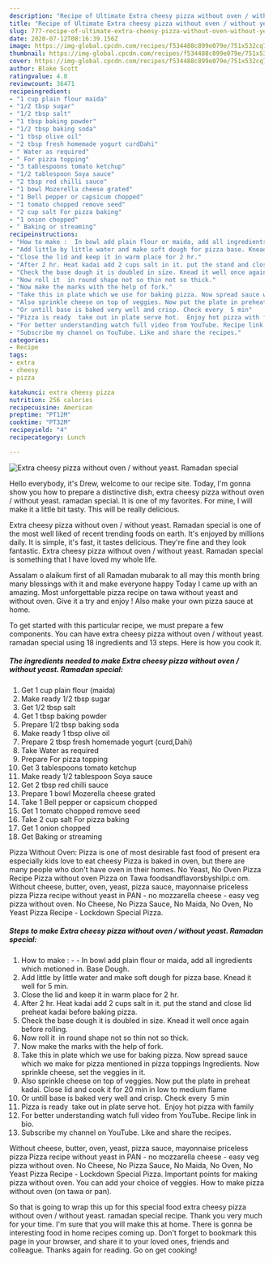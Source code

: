 ```yaml
---
description: "Recipe of Ultimate Extra cheesy pizza without oven / without yeast. Ramadan special"
title: "Recipe of Ultimate Extra cheesy pizza without oven / without yeast. Ramadan special"
slug: 777-recipe-of-ultimate-extra-cheesy-pizza-without-oven-without-yeast-ramadan-special
date: 2020-07-12T08:16:39.156Z
image: https://img-global.cpcdn.com/recipes/f534488c899e079e/751x532cq70/extra-cheesy-pizza-without-oven-without-yeast-ramadan-special-recipe-main-photo.jpg
thumbnail: https://img-global.cpcdn.com/recipes/f534488c899e079e/751x532cq70/extra-cheesy-pizza-without-oven-without-yeast-ramadan-special-recipe-main-photo.jpg
cover: https://img-global.cpcdn.com/recipes/f534488c899e079e/751x532cq70/extra-cheesy-pizza-without-oven-without-yeast-ramadan-special-recipe-main-photo.jpg
author: Blake Scott
ratingvalue: 4.8
reviewcount: 36471
recipeingredient:
- "1 cup plain flour maida"
- "1/2 tbsp sugar"
- "1/2 tbsp salt"
- "1 tbsp baking powder"
- "1/2 tbsp baking soda"
- "1 tbsp olive oil"
- "2 tbsp fresh homemade yogurt curdDahi"
- " Water as required"
- " For pizza topping"
- "3 tablespoons tomato ketchup"
- "1/2 tablespoon Soya sauce"
- "2 tbsp red chilli sauce"
- "1 bowl Mozerella cheese grated"
- "1 Bell pepper or capsicum chopped"
- "1 tomato chopped remove seed"
- "2 cup salt For pizza baking"
- "1 onion chopped"
- " Baking or streaming"
recipeinstructions:
- "How to make :  In bowl add plain flour or maida, add all ingredients which metioned in. Base Dough."
- "Add little by little water and make soft dough for pizza base. Knead it well for 5 min."
- "Close the lid and keep it in warm place for 2 hr."
- "After 2 hr. Heat kadai add 2 cups salt in it. put the stand and close lid preheat kadai before baking pizza."
- "Check the base dough it is doubled in size. Knead it well once again before rolling."
- "Now roll it  in round shape not so thin not so thick."
- "Now make the marks with the help of fork."
- "Take this in plate which we use for baking pizza. Now spread sauce which we make for pizza mentioned in pizza toppings Ingredients. Now sprinkle cheese, set the veggies in it."
- "Also sprinkle cheese on top of veggies. Now put the plate in preheat kadai. Close lid and cook it for 20 min in low to medium flame"
- "Or untill base is baked very well and crisp. Check every  5 min"
- "Pizza is ready  take out in plate serve hot.  Enjoy hot pizza with family"
- "For better understanding watch full video from YouTube. Recipe link in bio."
- "Subscribe my channel on YouTube. Like and share the recipes."
categories:
- Recipe
tags:
- extra
- cheesy
- pizza

katakunci: extra cheesy pizza 
nutrition: 256 calories
recipecuisine: American
preptime: "PT12M"
cooktime: "PT32M"
recipeyield: "4"
recipecategory: Lunch

---
```



![Extra cheesy pizza without oven / without yeast. Ramadan special](https://img-global.cpcdn.com/recipes/f534488c899e079e/751x532cq70/extra-cheesy-pizza-without-oven-without-yeast-ramadan-special-recipe-main-photo.jpg)

Hello everybody, it's Drew, welcome to our recipe site. Today, I'm gonna show you how to prepare a distinctive dish, extra cheesy pizza without oven / without yeast. ramadan special. It is one of my favorites. For mine, I will make it a little bit tasty. This will be really delicious.

Extra cheesy pizza without oven / without yeast. Ramadan special is one of the most well liked of recent trending foods on earth. It's enjoyed by millions daily. It is simple, it's fast, it tastes delicious. They're fine and they look fantastic. Extra cheesy pizza without oven / without yeast. Ramadan special is something that I have loved my whole life.

Assalam o alaikum first of all Ramadan mubarak to all may this month bring many blessings with it and make everyone happy Today I came up with an amazing. Most unforgettable pizza recipe on tawa without yeast and without oven. Give it a try and enjoy ! Also make your own pizza sauce at home.


To get started with this particular recipe, we must prepare a few components. You can have extra cheesy pizza without oven / without yeast. ramadan special using 18 ingredients and 13 steps. Here is how you cook it.

<!--inarticleads1-->

##### The ingredients needed to make Extra cheesy pizza without oven / without yeast. Ramadan special:

1. Get 1 cup plain flour (maida)
1. Make ready 1/2 tbsp sugar
1. Get 1/2 tbsp salt
1. Get 1 tbsp baking powder
1. Prepare 1/2 tbsp baking soda
1. Make ready 1 tbsp olive oil
1. Prepare 2 tbsp fresh homemade yogurt (curd,Dahi)
1. Take  Water as required
1. Prepare  For pizza topping
1. Get 3 tablespoons tomato ketchup
1. Make ready 1/2 tablespoon Soya sauce
1. Get 2 tbsp red chilli sauce
1. Prepare 1 bowl Mozerella cheese grated
1. Take 1 Bell pepper or capsicum chopped
1. Get 1 tomato chopped remove seed
1. Take 2 cup salt For pizza baking
1. Get 1 onion chopped
1. Get  Baking or streaming


Pizza Without Oven: Pizza is one of most desirable fast food of present era especially kids love to eat cheesy Pizza is baked in oven, but there are many people who don&#39;t have oven in their homes. No Yeast, No Oven Pizza Recipe Pizza without oven Pizza on Tawa foodsandflavorsbyshilpi.c om. Without cheese, butter, oven, yeast, pizza sauce, mayonnaise priceless pizza Pizza recipe without yeast in PAN - no mozzarella cheese - easy veg pizza without oven. No Cheese, No Pizza Sauce, No Maida, No Oven, No Yeast Pizza Recipe - Lockdown Special Pizza. 

<!--inarticleads2-->

##### Steps to make Extra cheesy pizza without oven / without yeast. Ramadan special:

1. How to make : -  - In bowl add plain flour or maida, add all ingredients which metioned in. Base Dough.
1. Add little by little water and make soft dough for pizza base. Knead it well for 5 min.
1. Close the lid and keep it in warm place for 2 hr.
1. After 2 hr. Heat kadai add 2 cups salt in it. put the stand and close lid preheat kadai before baking pizza.
1. Check the base dough it is doubled in size. Knead it well once again before rolling.
1. Now roll it  in round shape not so thin not so thick.
1. Now make the marks with the help of fork.
1. Take this in plate which we use for baking pizza. Now spread sauce which we make for pizza mentioned in pizza toppings Ingredients. Now sprinkle cheese, set the veggies in it.
1. Also sprinkle cheese on top of veggies. Now put the plate in preheat kadai. Close lid and cook it for 20 min in low to medium flame
1. Or untill base is baked very well and crisp. Check every  5 min
1. Pizza is ready  take out in plate serve hot.  Enjoy hot pizza with family
1. For better understanding watch full video from YouTube. Recipe link in bio.
1. Subscribe my channel on YouTube. Like and share the recipes.


Without cheese, butter, oven, yeast, pizza sauce, mayonnaise priceless pizza Pizza recipe without yeast in PAN - no mozzarella cheese - easy veg pizza without oven. No Cheese, No Pizza Sauce, No Maida, No Oven, No Yeast Pizza Recipe - Lockdown Special Pizza. Important points for making pizza without oven. You can add your choice of veggies. How to make pizza without oven (on tawa or pan). 

So that is going to wrap this up for this special food extra cheesy pizza without oven / without yeast. ramadan special recipe. Thank you very much for your time. I'm sure that you will make this at home. There is gonna be interesting food in home recipes coming up. Don't forget to bookmark this page in your browser, and share it to your loved ones, friends and colleague. Thanks again for reading. Go on get cooking!
